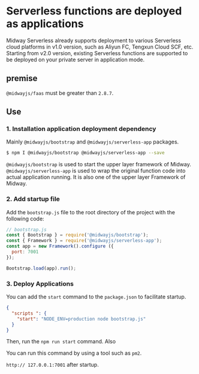 # Serverless functions are deployed as applications

Midway Serverless already supports deployment to various Serverless cloud platforms in v1.0 version, such as Aliyun FC, Tengxun Cloud SCF, etc. Starting from v2.0 version, existing Serverless functions are supported to be deployed on your private server in application mode.

## premise

`@midwayjs/faas` must be greater than `2.8.7`.

## Use

####

### 1. Installation application deployment dependency

Mainly `@midwayjs/bootstrap` and `@midwayjs/serverless-app` packages.

```bash
$ npm I @midwayjs/bootstrap @midwayjs/serverless-app --save
```

`@midwayjs/bootstrap` is used to start the upper layer framework of Midway. `@midwayjs/serverless-app` is used to wrap the original function code into actual application running. It is also one of the upper layer Framework of Midway.

### 2. Add startup file

Add the `bootstrap.js` file to the root directory of the project with the following code:

```javascript
// bootstrap.js
const { Bootstrap } = require('@midwayjs/bootstrap');
const { Framework } = require('@midwayjs/serverless-app');
const app = new Framework().configure ({
  port: 7001
});

Bootstrap.load(app).run();
```

### 3. Deploy Applications

You can add the `start` command to the `package.json` to facilitate startup.

```json
{
  "scripts ": {
    "start": "NODE_ENV=production node bootstrap.js"
  }
}
```

Then, run the `npm run start` command. Also

You can run this command by using a tool such as `pm2`.

`http:// 127.0.0.1:7001` after startup.
